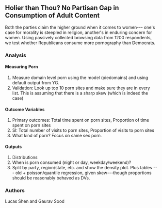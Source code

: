 ## Holier than Thou? No Partisan Gap in Consumption of Adult Content

Both the parties claim the higher ground when it comes to women--- one's case for morality is steepled in religion, another's in enduring concern for women. Using passively collected browsing data from 1200 respondents, we test whether Republicans consume more pornography than Democrats. 

### Analysis

#### Measuring Porn

1. Measure domain level porn using the model (piedomains) and using default output from YG. 
2. Validation: Look up top 10 porn sites and make sure they are in every list. This is assuming that there is a sharp skew (which is indeed the case)

#### Outcome Variables

1. Primary outcomes: Total time spent on porn sites, Proportion of time spent on porn sites
2. SI: Total number of visits to porn sites, Proportion of visits to porn sites 
3. What kind of porn? Focus on same sex porn.

#### Outputs

1. Distributions
2. When is porn consumed (night or day, weekday/weekend)?
3. Split by party, region/state, etc. and show the density plot. Plus tables --- old + poisson/quantile regression, given skew---though proportions should be reasonably behaved as DVs.

### Authors

Lucas Shen and Gaurav Sood
